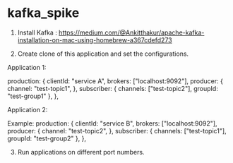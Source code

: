 # kafka_spike

1. Install Kafka : https://medium.com/@Ankitthakur/apache-kafka-installation-on-mac-using-homebrew-a367cdefd273

2. Create clone of this application and set the configurations.
   
  Application 1:
  
   production: {
    clientId: "service A",
    brokers: ["localhost:9092"],
    producer: {
      channel: "test-topic1",
    },
    subscriber: {
      channels: ["test-topic2"],
      groupId: "test-group1"
    },
  },
   
  Application 2:
   
   Example: 
     production: {
    clientId: "service B",
    brokers: ["localhost:9092"],
    producer: {
      channel: "test-topic2",
    },
    subscriber: {
      channels: ["test-topic1"],
      groupId: "test-group2"
    },
  },
  
3. Run applications on different port numbers.
 

